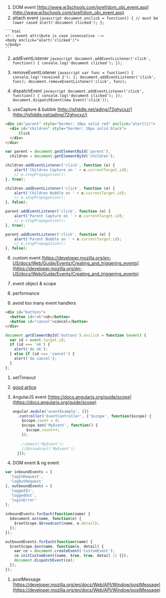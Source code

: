 1. DOM event [http://www.w3schools.com/jsref/dom_obj_event.asp](http://www.w3schools.com/jsref/dom_obj_event.asp)
  1. attach event
    ```javascript
    document.onclick = function() { // must be lower cased
      alert('document clicked');
    };
    ```
    
    ```html
    <!-- event attribute is case insensative -->
    <body onclick="alert('clicked')">
    </body>
    ```
  2. addEventListener
    ```javascript
    document.addEventListener('click', function() {
        console.log('document clicked');
    });
    ```
    
  3. removeEventListener
    ```javascript
    var func = function() {
        console.log('received 2');
    };
    document.addEventListener('click', func);
    document.removeEventListener('click', func);
    ```
    
  4. dispatchEvent
    ```javascript
    document.addEventListener('click', function() {
        console.log('document clicked');
    });
    document.dispatchEvent(new Event('click'));
    ```
    
  5. useCapture & bubble [http://jsfiddle.net/ading/72ghycxz/](http://jsfiddle.net/ading/72ghycxz/)
  ```html
  <div id="parent" style="border: 10px solid red" onclick="alert(1)">
    <div id="children" style="border: 10px solid black">
        Click
    </div>
  </div>
  ```
  
  ```javascript
  var parent = document.getElementById('parent'),
    children = document.getElementById('children');

  children.addEventListener('click', function (e) { 
      alert('Children Capture on ' + e.currentTarget.id);
      // e.stopPropagation();
  }, true);
  
  children.addEventListener('click', function (e) { 
      alert('Children Bubble on ' + e.currentTarget.id);
      // e.stopPropagation();
  }, false);
  
  parent.addEventListener('click', function (e) { 
      alert('Parent Capture on ' + e.currentTarget.id);
      // e.stopPropagation();
  }, true);
  
  parent.addEventListener('click', function (e) { 
      alert('Parent Bubble on ' + e.currentTarget.id);
      // e.stopPropagation();
  }, false);
  ```

  6. custom event [https://developer.mozilla.org/en-US/docs/Web/Guide/Events/Creating_and_triggering_events](https://developer.mozilla.org/en-US/docs/Web/Guide/Events/Creating_and_triggering_events)
  
1. event object & scope

1. performance
  1. avoid too many event handlers
  ```html
  <div id="buttons">
    <button id="ok">ok</button>
    <button id="cancel">cancel</button>
  </div>
  ```
  ```javascript
  document.getElementById('buttons').onclick = function (event) {
    var id = event.target.id;
    if (id === 'ok') {
      alert('do ok');
    } else if (id === 'cancel') {
      alert('do cancel');
    }
  };
  ```
  
  1. setTimeout

1. [good artice](https://www.smashingmagazine.com/2013/11/an-introduction-to-dom-events/)

1. AngularJS event [https://docs.angularjs.org/guide/scope](https://docs.angularjs.org/guide/scope)

    ```javascript
    angular.module('eventExample', [])
      .controller('EventController', ['$scope', function($scope) {
        $scope.count = 0;
        $scope.$on('MyEvent', function() {
          $scope.count++;
        });
          
        //$emit('MyEvent');
        //$broadcast('MyEvent');
      }]);
    ```

1. DOM event & ng event
  ```javascript
  var inboundEvents = [
    'logInRequest',
    'logOutRequest'
  ], outboundEvents = [
    'loggedIn',
    'loggedOut',
    'loginError'
  ];
    
  inboundEvents.forEach(function(name) {
    $document.on(name, function(e) {
      $rootScope.$broadcast(name, e.detail);
    });
  });

  outboundEvents.forEach(function(name) {
    $rootScope.$on(name, function(e, detail) {
      var ce = document.createEvent('CustomEvent');
      ce.initCustomEvent(name, true, true, detail || {});
      document.dispatchEvent(ce);
    });
  });
  ```

1. postMessage [https://developer.mozilla.org/en/docs/Web/API/Window/postMessage](https://developer.mozilla.org/en/docs/Web/API/Window/postMessage)

